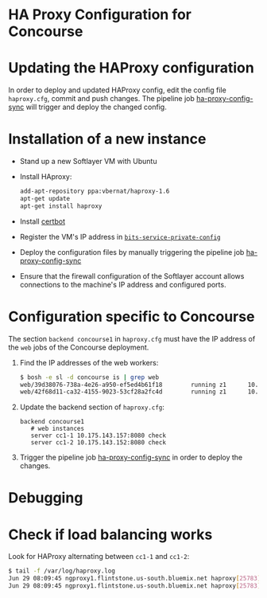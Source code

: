 # HA Proxy Configuration for Concourse

# Updating the HAProxy configuration

In order to deploy and updated HAProxy config, edit the config file `haproxy.cfg`, commit and push changes. The pipeline job [ha-proxy-config-sync](https://ci.flintstone.cf.cloud.ibm.com/teams/main/pipelines/ha-proxy-config-sync) will trigger and deploy the changed config.

# Installation of a new instance

- Stand up a new Softlayer VM with Ubuntu

- Install HAproxy:

  ```sh
  add-apt-repository ppa:vbernat/haproxy-1.6
  apt-get update
  apt-get install haproxy
  ```

- Install [certbot](https://certbot.eff.org/lets-encrypt/ubuntutrusty-haproxy)

- Register the VM's IP address in [`bits-service-private-config`](https://github.com/cloudfoundry/bits-service-private-config/blob/master/environments/softlayer/concourse/ha-proxy-host)

- Deploy the configuration files by manually triggering the pipeline job [ha-proxy-config-sync](https://ci.flintstone.cf.cloud.ibm.com/teams/main/pipelines/ha-proxy-config-sync)

- Ensure that the firewall configuration of the Softlayer account allows connections to the machine's IP address and configured ports.

# Configuration specific to Concourse

The section `backend concourse1` in `haproxy.cfg` must have the IP address of the `web` jobs of the Concourse deployment.

1. Find the IP addresses of the web workers:

    ```sh
    $ bosh -e sl -d concourse is | grep web
    web/39d38076-738a-4e26-a950-ef5ed4b61f18        running z1      10.175.143.157
    web/42f68d11-ca32-4155-9023-53cf28a2fc4d        running z1      10.175.143.152
    ```

1. Update the backend section of `haproxy.cfg`:

    ```
    backend concourse1
       # web instances
       server cc1-1 10.175.143.157:8080 check
       server cc1-2 10.175.143.152:8080 check
    ```

1. Trigger the pipeline job [ha-proxy-config-sync](https://ci.flintstone.cf.cloud.ibm.com/teams/main/pipelines/ha-proxy-config-sync) in order to deploy the changes.

# Debugging

# Check if load balancing works

Look for HAProxy alternating between `cc1-1` and `cc1-2`:

```sh
$ tail -f /var/log/haproxy.log
Jun 29 08:09:45 ngproxy1.flintstone.us-south.bluemix.net haproxy[25783]: 195.212.29.177:44654 [29/Jun/2018:08:09:40.125] www-https~ concourse1/cc1-2 4774/0/113/111/4998 200 282 - - ---- 13/13/1/1/0 0/0 "GET /api/v1/info HTTP/1.1"
Jun 29 08:09:45 ngproxy1.flintstone.us-south.bluemix.net haproxy[25783]: 195.212.29.177:44652 [29/Jun/2018:08:09:40.125] www-https~ concourse1/cc1-1 4776/0/117/116/5009 200 232 - - ---- 13/13/0/1/0 0/0 "GET /api/v1/pipelines HTTP/1.1"
```
